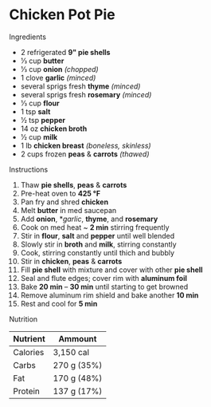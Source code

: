 # Chicken Pot Pie

Ingredients

* 2 refrigerated **9" pie shells**
* 1⁄3 cup **butter**
* 1⁄3 cup **onion** *(chopped)*
* 1 clove **garlic** *(minced)*
* several sprigs fresh **thyme** *(minced)*
* several sprigs fresh **rosemary** *(minced)*
* 1⁄3 cup **flour**
* 1 tsp **salt**
* 1⁄2 tsp **pepper**
* 14 oz **chicken broth**
* 1⁄2 cup **milk**
* 1 lb **chicken breast** *(boneless, skinless)*
* 2 cups frozen **peas** & **carrots** *(thawed)*

Instructions

1. Thaw **pie shells**, **peas** & **carrots**
1. Pre-heat oven to **425 °F**
1. Pan fry and shred **chicken**
1. Melt **butter** in med saucepan
1. Add **onion**, **garlic*, **thyme**, and **rosemary**
1. Cook on med heat ~ **2 min** stirring frequently
1. Stir in **flour**, **salt** and **pepper** until well blended
1. Slowly stir in **broth** and **milk**, stirring constantly
1. Cook, stirring constantly until thich and bubbly
1. Stir in **chicken**, **peas** & **carrots**
1. Fill **pie shell** with mixture and cover with other **pie shell**
1. Seal and flute edges; cover rim with **aluminum foil**
1. Bake **20 min** – **30 min** until starting to get browned
1. Remove aluminum rim shield and bake another **10 min**
1. Rest and cool for **5 min**

Nutrition

Nutrient | Ammount
---------|------------
Calories | 3,150 cal
Carbs    | 270 g (35%)
Fat      | 170 g (48%)
Protein  | 137 g (17%)
